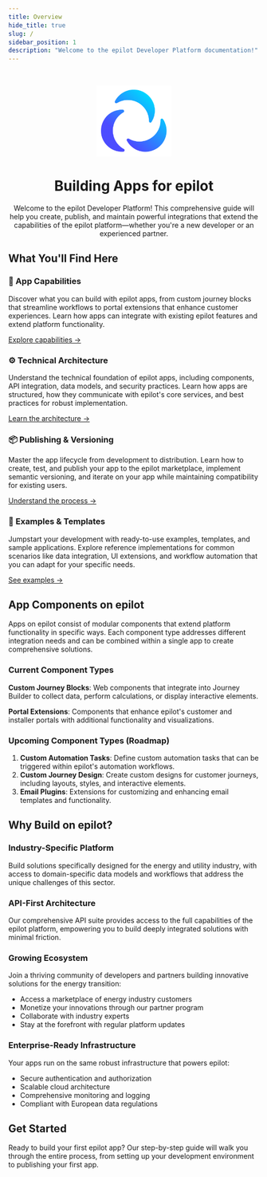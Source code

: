 ```yaml
---
title: Overview
hide_title: true
slug: /
sidebar_position: 1
description: "Welcome to the epilot Developer Platform documentation!"
---
```


<p>&nbsp;</p>

<p align="center"><a href="/"><img src="/img/logo.png" width="150" /></a></p>

<h1 align="center">Building Apps for epilot</h1>

<p align="center">Welcome to the epilot Developer Platform! This comprehensive guide will help you create, publish, and maintain powerful integrations that extend the capabilities of the epilot platform—whether you're a new developer or an experienced partner.</p>

## What You'll Find Here

<div className="row margin-bottom--lg">
  <div className="col">
    <div className="card">
      <div className="card__body">
        <h3>🧩 App Capabilities</h3>
        <p>Discover what you can build with epilot apps, from custom journey blocks that streamline workflows to portal extensions that enhance customer experiences. Learn how apps can integrate with existing epilot features and extend platform functionality.</p>
        <a href="/docs/capabilities/overview">Explore capabilities →</a>
      </div>
    </div>
  </div>
  <div className="col">
    <div className="card">
      <div className="card__body">
        <h3>⚙️ Technical Architecture</h3>
        <p>Understand the technical foundation of epilot apps, including components, API integration, data models, and security practices. Learn how apps are structured, how they communicate with epilot's core services, and best practices for robust implementation.</p>
        <a href="/docs/architecture/overview">Learn the architecture →</a>
      </div>
    </div>
  </div>
</div>
<div className="row">
  <div className="col">
    <div className="card">
      <div className="card__body">
        <h3>📦 Publishing & Versioning</h3>
        <p>Master the app lifecycle from development to distribution. Learn how to create, test, and publish your app to the epilot marketplace, implement semantic versioning, and iterate on your app while maintaining compatibility for existing users.</p>
        <a href="/docs/publishing/overview">Understand the process →</a>
      </div>
    </div>
  </div>
  <div className="col">
    <div className="card">
      <div className="card__body">
        <h3>🚀 Examples & Templates</h3>
        <p>Jumpstart your development with ready-to-use examples, templates, and sample applications. Explore reference implementations for common scenarios like data integration, UI extensions, and workflow automation that you can adapt for your specific needs.</p>
        <a href="/docs/examples/overview">See examples →</a>
      </div>
    </div>
  </div>
</div>

## App Components on epilot

Apps on epilot consist of modular components that extend platform functionality in specific ways. Each component type addresses different integration needs and can be combined within a single app to create comprehensive solutions.

### Current Component Types

**Custom Journey Blocks**: Web components that integrate into Journey Builder to collect data, perform calculations, or display interactive elements.

**Portal Extensions**: Components that enhance epilot's customer and installer portals with additional functionality and visualizations.

### Upcoming Component Types (Roadmap)

1. **Custom Automation Tasks**: Define custom automation tasks that can be triggered within epilot's automation workflows.
2. **Custom Journey Design**: Create custom designs for customer journeys, including layouts, styles, and interactive elements.
3. **Email Plugins**: Extensions for customizing and enhancing email templates and functionality.

## Why Build on epilot?

### Industry-Specific Platform
Build solutions specifically designed for the energy and utility industry, with access to domain-specific data models and workflows that address the unique challenges of this sector.

### API-First Architecture
Our comprehensive API suite provides access to the full capabilities of the epilot platform, empowering you to build deeply integrated solutions with minimal friction.

### Growing Ecosystem
Join a thriving community of developers and partners building innovative solutions for the energy transition:

- Access a marketplace of energy industry customers
- Monetize your innovations through our partner program
- Collaborate with industry experts
- Stay at the forefront with regular platform updates

### Enterprise-Ready Infrastructure
Your apps run on the same robust infrastructure that powers epilot:

- Secure authentication and authorization
- Scalable cloud architecture
- Comprehensive monitoring and logging
- Compliant with European data regulations

## Get Started

Ready to build your first epilot app? Our step-by-step guide will walk you through the entire process, from setting up your development environment to publishing your first app.
